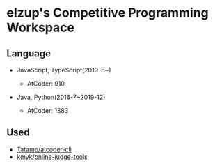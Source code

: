 # elzup's Competitive Programming Workspace

## Language

- JavaScript, TypeScript(2019-8\~)

  - AtCoder: 910

- Java, Python(2016-7\~2019-12)
  - AtCoder: 1383

## Used

- [Tatamo/atcoder\-cli](https://github.com/Tatamo/atcoder-cli)
- [kmyk/online\-judge\-tools](https://github.com/kmyk/online-judge-tools)
